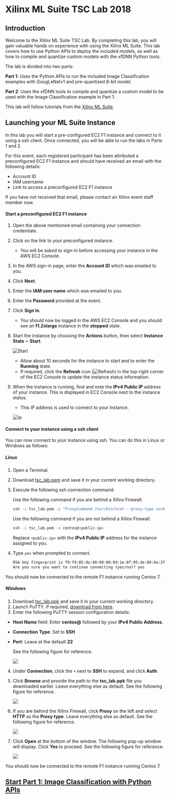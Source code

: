 # Xilinx  ML Suite TSC Lab 2018

## Introduction
Welcome to the Xilinx ML Suite TSC Lab. By completing this lab, you will gain valuable hands on experience with using the Xilinx ML Suite. This lab covers how to use Python APIs to deploy the included models, as well as how to compile and quantize custom models with the xfDNN Python tools.

The lab is divided into two parts:

**Part 1**: Uses the Python APIs to run the included Image Classification examples with GoogLeNetv1 and pre-quantized 8-bit model.

**Part 2**: Uses the xfDNN tools to compile and quantize a custom model to be used with the Image Classification example in Part 1.

This lab will follow tutorials from the [Xilinx ML Suite][].

## Launching your ML Suite Instance

In this lab you will start a pre-configured EC2 F1 instance and connect to it using a ssh client. Once connected, you will be able to run the labs in Parts 1 and 2.

For this event, each registered participant has been attributed a preconfigured EC2 F1 instance and should have received an email with the following details:

- Account ID
- IAM username
- Link to access a preconfigured EC2 F1 instance

If you have not received that email, please contact an Xilinx event staff member now.

#### Start a preconfigured EC2 F1 instance

1. Open the above mentioned email containing your connection credentials.

2. Click on the link to your preconfigured instance.
    - You will be asked to sign-in before accessing your instance in the AWS EC2 Console.

3. In the AWS sign-in page, enter the **Account ID** which was emailed to you.

4. Click **Next**.

5. Enter the **IAM user name** which was emailed to you.

6. Enter the **Password** provided at the event.

7. Click **Sign In**.
    - You should now be logged in the AWS EC2 Console and you should see an **f1.2xlarge** instance in the **stopped** state.

8. Start the instance by choosing the **Actions** button, then select **Instance State** > **Start**.

    ![Start](imgs/start1.png?)

    - Allow about 10 seconds for the instance to start and to enter the **Running** state.
    - If required, click the **Refresh** icon (![Refresh](imgs/refresh2.png)) in the top-right corner of the EC2 Console to update the instance status information.

9. When the instance is running, find and note the **IPv4 Public IP** address of your instance. This is displayed in EC2 Console next to the instance status.
    - This IP address is used to connect to your instance.

    ![ip](imgs/ipv4.PNG)

#### Connect to your instance using a ssh client

You can now connect to your instance using ssh. You can do this in Linux or Windows as follows:

##### Linux
1. Open a Terminal.

2. Download [tsc_lab.pem][] and save it in your current working directory.

3. Execute the following ssh connection command:

    Use the following command if you are behind a Xilinx Firewall:
    ```sh
    ssh -i tsc_lab.pem -o "ProxyCommand /usr/bin/ncat --proxy-type socks4 --proxy proxy:1080 %h %p" centos@<public-ip>
    ```

    Use the following command if you are *not* behind a Xilinx Firewall:
    ```sh
    ssh -i tsc_lab.pem -o centos@<public-ip>
    ```
    Replace `<public-ip>` with the **IPv4 Public IP** address for the instance assigned to you.

4. Type `yes` when prompted to connect.
    ```sh
    RSA key fingerprint is f9:f4:05:da:40:99:00:9d:1e:8f:95:de:89:6a:3f:cd.
    Are you sure you want to continue connecting (yes/no)? yes
    ```
You should now be connected to the remote F1 instance running Centos 7.

##### Windows
1. Download [tsc_lab.ppk][] and save it in your current working directory.
2. Launch PuTTY. If required, [download from here][].
3. Enter the following PuTTY session configuration details: 

* **Host Name** field: Enter **centos@** followed by your **IPv4 Public Address**. 

* **Connection Type**: Set to **SSH**

* **Port**: Leave at the default **22** 

   See the following figure for reference.

    ![](imgs/putty_ip.PNG)

4. Under **Connection**, click the `+` next to **SSH** to expand, and click **Auth**.
5. Click **Browse** and provide the path to the **tsc_lab.ppk** file you downloaded earlier. Leave everything else as default. See the following figure for reference.

    ![](imgs/putty_auth.PNG)

6. If you are behind the Xilinx Firewall, click **Proxy** on the left and select **HTTP** as the **Proxy type**. Leave everything else as default. See the following figure for reference.

    ![](imgs/putty_proxy.PNG)

7. Click **Open** at the bottom of the window. The following pop-up window will display. Click **Yes** to proceed. See the following figure for reference.

    ![](imgs/putty_rsa.PNG)

You should now be connected to the remote F1 instance running Centos 7.



## [Start Part 1: Image Classification with Python APIs][]



[here]: tutorials/launching_instance.md
[compiler]: tutorials/compile.md
[quantizer]: tutorials/quantize.md
[Xilinx ML Suite]: https://github.com/Xilinx/ML-Suite
[Batch Classification example]: https://github.com/Xilinx/ML-Suite/blob/master/pythonexample.md
[Start Part 1: Image Classification with Python APIs]: tsc_part1.md
[tsc_lab.pem]: keys/tsc_lab.pem
[tsc_lab.ppk]: keys/tsc_lab.ppk
[download from here]: https://www.chiark.greenend.org.uk/~sgtatham/putty/latest.html
